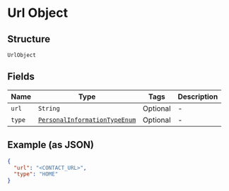 
# Url Object

## Structure

`UrlObject`

## Fields

| Name | Type | Tags | Description |
|  --- | --- | --- | --- |
| `url` | `String` | Optional | - |
| `type` | [`PersonalInformationTypeEnum`](../../doc/models/personal-information-type-enum.md) | Optional | - |

## Example (as JSON)

```json
{
  "url": "<CONTACT_URL>",
  "type": "HOME"
}
```

